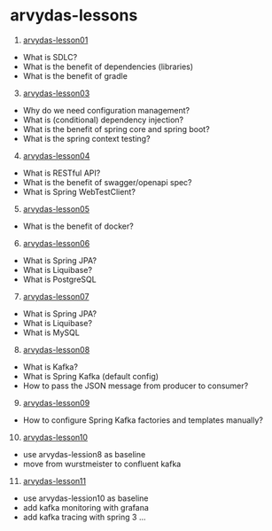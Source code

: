 # arvydas-lessons

1. [arvydas-lesson01](./arvydas-lesson01)
  - What is SDLC?
  - What is the benefit of dependencies (libraries) 
  - What is the benefit of gradle
3. [arvydas-lesson03](./arvydas-lesson03)
  - Why do we need configuration management?
  - What is (conditional) dependency injection?
  - What is the benefit of spring core and spring boot? 
  - What is the spring context testing? 
4. [arvydas-lesson04](./arvydas-lesson04)
  - What is RESTful API?
  - What is the benefit of swagger/openapi spec?
  - What is Spring WebTestClient?
5. [arvydas-lesson05](./arvydas-lesson05)
  - What is the benefit of docker?
6. [arvydas-lesson06](./arvydas-lesson06)
  - What is Spring JPA?
  - What is Liquibase?
  - What is PostgreSQL
7. [arvydas-lesson07](./arvydas-lesson07)
  - What is Spring JPA?
  - What is Liquibase?
  - What is MySQL
8. [arvydas-lesson08](./arvydas-lesson08)
  - What is Kafka?
  - What is Spring Kafka (default config)
  - How to pass the JSON message from producer to consumer?
9. [arvydas-lesson09](./arvydas-lesson09)
  - How to configure Spring Kafka factories and templates manually?
10. [arvydas-lesson10](./arvydas-lesson10)
  - use arvydas-lession8 as baseline
  - move from wurstmeister to confluent kafka
11. [arvydas-lesson11](./arvydas-lesson11)
  - use arvydas-lession10 as baseline
  - add kafka monitoring with grafana
  - add kafka tracing with spring 3
...
